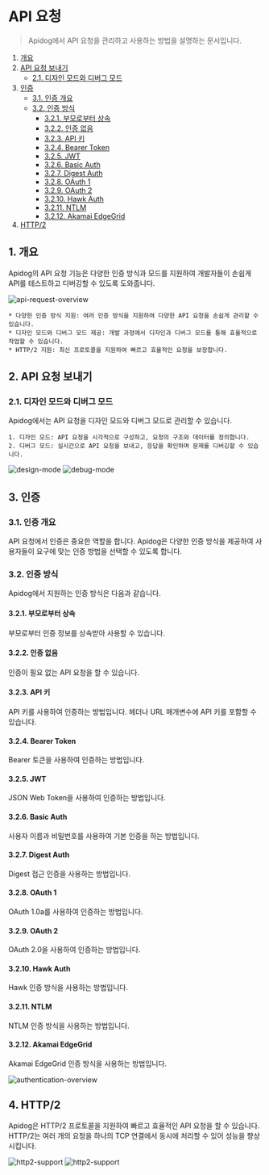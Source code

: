# API 요청

> Apidog에서 API 요청을 관리하고 사용하는 방법을 설명하는 문서입니다.

1. [개요](#1-개요)
2. [API 요청 보내기](#2-api-요청-보내기)
   - [2.1. 디자인 모드와 디버그 모드](#21-디자인-모드와-디버그-모드)
3. [인증](#3-인증)
   - [3.1. 인증 개요](#31-인증-개요)
   - [3.2. 인증 방식](#32-인증-방식)
     - [3.2.1. 부모로부터 상속](#321-부모로부터-상속)
     - [3.2.2. 인증 없음](#322-인증-없음)
     - [3.2.3. API 키](#323-api-키)
     - [3.2.4. Bearer Token](#324-bearer-token)
     - [3.2.5. JWT](#325-jwt)
     - [3.2.6. Basic Auth](#326-basic-auth)
     - [3.2.7. Digest Auth](#327-digest-auth)
     - [3.2.8. OAuth 1](#328-oauth-1)
     - [3.2.9. OAuth 2](#329-oauth-2)
     - [3.2.10. Hawk Auth](#3210-hawk-auth)
     - [3.2.11. NTLM](#3211-ntlm)
     - [3.2.12. Akamai EdgeGrid](#3212-akamai-edgegrid)
4. [HTTP/2](#4-http2)

## 1. 개요

Apidog의 API 요청 기능은 다양한 인증 방식과 모드를 지원하여 개발자들이 손쉽게 API를 테스트하고 디버깅할 수 있도록 도와줍니다.

![api-request-overview](/docs/api-request/api-request-overview.png)

    * 다양한 인증 방식 지원: 여러 인증 방식을 지원하여 다양한 API 요청을 손쉽게 관리할 수 있습니다.
    * 디자인 모드와 디버그 모드 제공: 개발 과정에서 디자인과 디버그 모드를 통해 효율적으로 작업할 수 있습니다.
    * HTTP/2 지원: 최신 프로토콜을 지원하여 빠르고 효율적인 요청을 보장합니다.

## 2. API 요청 보내기

### 2.1. 디자인 모드와 디버그 모드

Apidog에서는 API 요청을 디자인 모드와 디버그 모드로 관리할 수 있습니다.

    1. 디자인 모드: API 요청을 시각적으로 구성하고, 요청의 구조와 데이터를 정의합니다.
    2. 디버그 모드: 실시간으로 API 요청을 보내고, 응답을 확인하며 문제를 디버깅할 수 있습니다.

![design-mode](/docs/api-request/design-mode.png)
![debug-mode](/docs/api-request/debug-mode.png)

## 3. 인증

### 3.1. 인증 개요

API 요청에서 인증은 중요한 역할을 합니다. Apidog은 다양한 인증 방식을 제공하여 사용자들이 요구에 맞는 인증 방법을 선택할 수 있도록 합니다.

### 3.2. 인증 방식

Apidog에서 지원하는 인증 방식은 다음과 같습니다.

#### 3.2.1. 부모로부터 상속

부모로부터 인증 정보를 상속받아 사용할 수 있습니다.

#### 3.2.2. 인증 없음

인증이 필요 없는 API 요청을 할 수 있습니다.

#### 3.2.3. API 키

API 키를 사용하여 인증하는 방법입니다. 헤더나 URL 매개변수에 API 키를 포함할 수 있습니다.

#### 3.2.4. Bearer Token

Bearer 토큰을 사용하여 인증하는 방법입니다.

#### 3.2.5. JWT

JSON Web Token을 사용하여 인증하는 방법입니다.

#### 3.2.6. Basic Auth

사용자 이름과 비밀번호를 사용하여 기본 인증을 하는 방법입니다.

#### 3.2.7. Digest Auth

Digest 접근 인증을 사용하는 방법입니다.

#### 3.2.8. OAuth 1

OAuth 1.0a를 사용하여 인증하는 방법입니다.

#### 3.2.9. OAuth 2

OAuth 2.0을 사용하여 인증하는 방법입니다.

#### 3.2.10. Hawk Auth

Hawk 인증 방식을 사용하는 방법입니다.

#### 3.2.11. NTLM

NTLM 인증 방식을 사용하는 방법입니다.

#### 3.2.12. Akamai EdgeGrid

Akamai EdgeGrid 인증 방식을 사용하는 방법입니다.

![authentication-overview](/docs/api-request/authentication-overview.png)

## 4. HTTP/2

Apidog은 HTTP/2 프로토콜을 지원하여 빠르고 효율적인 API 요청을 할 수 있습니다. HTTP/2는 여러 개의 요청을 하나의 TCP 연결에서 동시에 처리할 수 있어 성능을 향상시킵니다.

![http2-support](/docs/api-request/http2-support-1.png)
![http2-support](/docs/api-request/http2-support-2.png)
